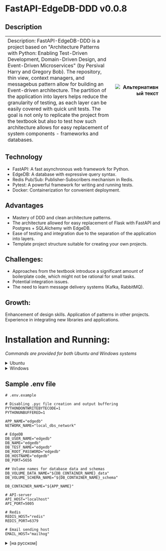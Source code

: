 <!-- v. 0.0.9 -->
# FastAPI-EdgeDB-DDD v0.0.8

## Description

|<span style="font-weight:normal;">Description: FastAPI-EdgeDB-DDD is a project based on "Architecture Patterns with Python: Enabling Test-Driven Development, Domain-Driven Design, and Event-Driven Microservices" (by Persival Harry and Gregory Bob). The repository, thin view, context managers, and messagebus pattern allow for building an Event-driven architecture. The partition of the application into layers helps reduce the granularity of testing, as each layer can be easily covered with quick unit tests. The goal is not only to replicate the project from the textbook but also to test how such architecture allows for easy replacement of system components - frameworks and databases.</span>  | <img src="https://encrypted-tbn2.gstatic.com/images?q=tbn:ANd9GcTyDEHpipE4vZO8w16A770h6nk33TeTcu57MB_zW4QXPAtOhx-d" alt="Альтернативный текст" style="max-width:300px;"> |
|:---------------|----------------:|

## Technology
- FastAPI: A fast asynchronous web framework for Python.
- EdgeDB: A database with expressive query syntax.
- Redis Pub/Sub: Publisher-Subscribers mechanism in Redis.
- Pytest: A powerful framework for writing and running tests.
- Docker: Containerization for convenient deployment.

## Advantages
- Mastery of DDD and clean architecture patterns.
- The architecture allowed for easy replacement of Flask with FastAPI and Postgres + SQLAlchemy with EdgeDB.
- Ease of testing and integration due to the separation of the application into layers.
- Template project structure suitable for creating your own projects.

## Challenges:
- Approaches from the textbook introduce a significant amount of boilerplate code, which might not be rational for small tasks.
- Potential integration issues.
- The need to learn message delivery systems (Kafka, RabbitMQ).

## Growth:
Enhancement of design skills.
Application of patterns in other projects.
Experience in integrating new libraries and applications.

# Installation and Running:
_Commands are provided for both Ubuntu and Windows systems_
<details>
  <summary>Ubuntu</summary>
  
## Project Initialization
1. Clone the project:
```sh
   git clone https://github.com/Gen121/Fastapi-EdgeDB-DDD.git
   cd Fastapi-EdgeDB-DDD
```
2. Install dependencies:
```sh
   python3 -m venv venv && source venv/bin/activate
   pip install -r requirements.txt
   pip install -e src/
```
3. Create a .env file:
```sh
 cp env.example .env
```
This command copies the contents of the env.example file into a new .env file in the root directory, next to the src directory.

4. Run the Make command:
```sh
    make all 
```
During the execution, several Docker containers will be built, and after the launch, testing will be performed.

## Run tests
```sh
make test
# or, to run individual test types
make unit
make integration
make e2e
# or, if you have a local virtualenv
make up
pytest tests/unit
pytest tests/integration
pytest tests/e2e
```

</details>


<details>
  <summary>Windows</summary>

## Project Initialization
1. Clone the project:
```cmd
   git clone https://github.com/Gen121/Fastapi-EdgeDB-DDD.git
   cd Fastapi-EdgeDB-DDD
```
2. Install dependencies:
```cmd
   python -m venv venv
   venv\Scripts\activate
   pip install -r requirements.txt
   pip install -e src\
```
3. Create a .env file:
```cmd
   copy env.example .env

```
This command copies the contents of the env.example file into a new .env file in the root directory, next to the src directory.

4. Run the .bat script to build and start the container:
```cmd
   run_app.bat call :all 
```
During the execution, several Docker containers will be built, and after the launch, testing will be performed.

## Run tests
```cmd
   run_app.bat call :test

# or, to run individual test types
   run_app.bat call :unit-tests
   run_app.bat call :integration-tests
   run_app.bat call:e2e-tests

# or, if you have a local virtualenv
   run_app.bat call :up
   pytest tests/unit
   pytest tests/integration
   pytest tests/e2e
```

</details>


## Sample .env file
```.env
# .env.example

# Disabling .pyc file creation and output buffering
PYTHONDONTWRITEBYTECODE=1
PYTHONUNBUFFERED=1

APP_NAME="edgedb"
NETWORK_NAME="local_dbs_network"

# EdgeDB 
DB_USER_NAME="edgedb"
DB_NAME="edgedb"
DB_TEST_NAME="edgedb"
DB_ROOT_PASSWORD="edgedb"
DB_HOSTNAME="edgedb"
DB_PORT=5656

## Volume names for database data and schemas
DB_VOLUME_DATA_NAME="${DB_CONTAINER_NAME}_data"
DB_VOLUME_SCHEMA_NAME="${DB_CONTAINER_NAME}_schema"

DB_CONTAINER_NAME="${APP_NAME}"

# API-server
API_HOST="localhost"
API_PORT=5005

# Redis
REDIS_HOST="redis"
REDIS_PORT=6379

# Email sending host
EMAIL_HOST="mailhog"
```

<details>
  <summary>[на русском]</summary>

## Описание
|<span style="font-weight:normal;">Описание: FastAPI-EdgeDB-DDD - Проект на основе "Паттерны разработки на Python: TDD, DDD и событийно-ориентированная архитектура" (Персиваль Гарри и Грегори Боб).Паттерны репозитория, тонких вью, менеджеров контекста и сообщений, позволяют выстроить событийно-управляемую модель. Разделение приложения на слои, позволяет уменьшить гранулярность тестирования, т.к. каждый слой легко покрыть быстрыми юниттестами. Цель не просто воспроизвести проект из учебника, а протестировать насколько такая архитектура позволяет  легко заменять компоненты системы - фреймворк и базу данных.</span>  | <img src="https://static.insales-cdn.com/images/products/1/5229/453669997/44611468.jpg" alt="Альтернативный текст" style="max-width:300px;"> |
|:---------------|----------------:|


## Технологии
- FastAPI: Быстрый асинхронный веб-фреймворк для Python.
- EdgeDB: База данных с выразительным синтаксисом запросов.
- Redis Pub/Sub: Механизм Publisher - Subscribers в Redis.
- Pytest: Мощный фреймворк для написания и запуска тестов.
- Docker: Контейнеризация для удобного развертывания.

## Преимущества
- Освоение паттернов DDD и чистой архитектуры.
- Архитектура позволила легко заменить Flask на FastAPI, а связку Postgres + SQLAlchemy на EdgeDB.
- Легкость тестирования и интеграции благодаря разделению приложения на слои.
- Шаблонная структура проекта и подходит для создания своих проектов.

## Сложности:
- Подходы из учебника задают высокую константу кода в виде бойлерплейта, что может быть не рациональным для небольших задач.
- Возможные проблемы интеграции.
- Необходимость изучить системы доставки сообщений(Kafka, RabbitMQ)

## Рост:
Улучшение навыков проектирования.
Применение паттернов в других проектах.
Опыт интеграции новых библиотек и приложений.

# Установка и Запуск:  
_Представлены команды для ос Ubuntu и Windows_

<details>
  <summary>Ubuntu</summary>
  
## Инициализация проекта
1. Клонируйте проект:
```sh
   git clone https://github.com/Gen121/Fastapi-EdgeDB-DDD.git
   cd Fastapi-EdgeDB-DDD
```
2. Установите зависимости:
```sh
   python3 -m venv venv && source venv/bin/activate
   pip install -r requirements.txt
   pip install -e src/
```
3. Создайте файл .env:
```sh
   cp env.example .env
```
Эта команда копирует содержимое файла env.example в новый файл .env в корневой директории, по соседству c каталогом src


4. Запустите команду Make:
```sh
   make all 
```
В процессе запуска будет собрано несколько контейнеров Docker и после запуска выполнено тестирование

## Запуск тестов
```sh
   make test

   # or, to run individual test types
   make unit
   make integration
   make e2e

   # or, if you have a local virtualenv
   make up
   pytest tests/unit
   pytest tests/integration
   pytest tests/e2e
```

</details>


<details>
  <summary>Windows</summary>

## Инициализация проекта

1. Клонируйте проект:
```cmd
   git clone https://github.com/Gen121/Fastapi-EdgeDB-DDD.git
   cd Fastapi-EdgeDB-DDD
```

2. Установите зависимости:
Создание и активация виртуальной среды:
```cmd
   python -m venv venv
   venv\Scripts\activate
   pip install -r requirements.txt
   pip install -e src\
```

3. Создайте файл .env:
```cmd
   copy env.example .env
```
Эта команда копирует содержимое файла env.example в новый файл .env
 в корневой директории, по соседству c каталогом src

4. Запустите сценарий сборки и запуска контейнера:
```cmd
   run_app.bat call :all 
```
В процессе будет собрано несколько контейнеров Docker,
 после их запуска выполнено тестирование сервиса

## Запуск тестов
```cmd
   run_app.bat call :test

   # или для запуска отдельных типов тестов
   run_app.bat call :unit-tests
   run_app.bat call :integration-tests
   run_app.bat call:e2e-tests

   # или, если у вас есть virtualenv
   run_app.bat call :up
   pytest tests/unit
   pytest tests/integration
   pytest tests/e2e
```

</details>


## Образец .env файла
```.env
# .env.example

# Отключение создания .pyc файлов и буферизации вывода
PYTHONDONTWRITEBYTECODE=1
PYTHONUNBUFFERED=1

APP_NAME="edgedb"
NETWORK_NAME="local_dbs_network"

# EdgeDB 
DB_USER_NAME="edgedb"
DB_NAME="edgedb"
DB_TEST_NAME="edgedb"
DB_ROOT_PASSWORD="edgedb"
DB_HOSTNAME="edgedb"
DB_PORT=5656

## Имена томов для данных и схем БД
DB_VOLUME_DATA_NAME="${DB_CONTAINER_NAME}_data"
DB_VOLUME_SCHEMA_NAME="${DB_CONTAINER_NAME}_schema"

DB_CONTAINER_NAME="${APP_NAME}"

# API-сервер
API_HOST="localhost"
API_PORT=5005

# Redis
REDIS_HOST="redis"
REDIS_PORT=6379

# Хост отправки электронной почты
EMAIL_HOST="mailhog"
```
</details>
